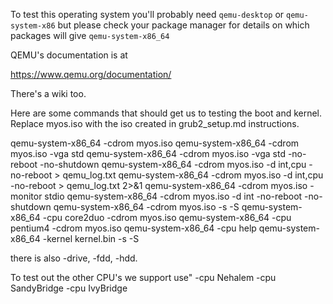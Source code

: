 To test this operating system you'll probably need `qemu-desktop` or `qemu-system-x86`
but please check your package manager for details on which packages will give 
`qemu-system-x86_64`

QEMU's documentation is at

<https://www.qemu.org/documentation/>

There's a wiki too.

Here are some commands that should get us to testing the boot and kernel.
Replace myos.iso with the iso created in grub2_setup.md instructions.

qemu-system-x86_64 -cdrom myos.iso
qemu-system-x86_64 -cdrom myos.iso -vga std
qemu-system-x86_64 -cdrom myos.iso -vga std -no-reboot -no-shutdown
qemu-system-x86_64 -cdrom myos.iso -d int,cpu -no-reboot > qemu_log.txt 
qemu-system-x86_64 -cdrom myos.iso -d int,cpu -no-reboot > qemu_log.txt 2>&1
qemu-system-x86_64 -cdrom myos.iso -monitor stdio
qemu-system-x86_64 -cdrom myos.iso -d int -no-reboot -no-shutdown
qemu-system-x86_64 -cdrom myos.iso -s -S 
qemu-system-x86_64 -cpu core2duo -cdrom myos.iso
qemu-system-x86_64 -cpu pentium4 -cdrom myos.iso
qemu-system-x86_64 -cpu help
qemu-system-x86_64 -kernel kernel.bin -s -S

there is also -drive, -fdd, -hdd. 

To test out the other CPU's we support use"
-cpu Nehalem
-cpu SandyBridge
-cpu IvyBridge

